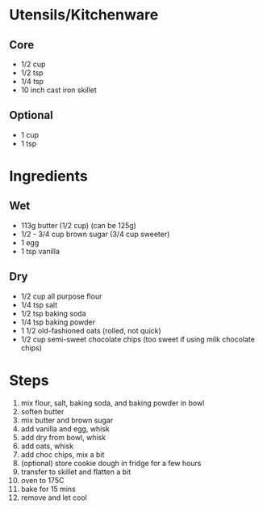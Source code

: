 # Utensils/Kitchenware

## Core
* 1/2 cup
* 1/2 tsp
* 1/4 tsp
* 10 inch cast iron skillet

## Optional
* 1 cup
* 1 tsp

# Ingredients

## Wet
* 113g butter (1/2 cup) (can be 125g)
* 1/2 - 3/4 cup brown sugar (3/4 cup sweeter)
* 1 egg
* 1 tsp vanilla

## Dry
* 1/2 cup all purpose flour
* 1/4 tsp salt
* 1/2 tsp baking soda
* 1/4 tsp baking powder
* 1 1/2 old-fashioned oats (rolled, not quick)
* 1/2 cup semi-sweet chocolate chips (too sweet if using milk chocolate chips)

# Steps
1. mix flour, salt, baking soda, and baking powder in bowl
2. soften butter
3. mix butter and brown sugar
4. add vanilla and egg, whisk
5. add dry from bowl, whisk
6. add oats, whisk
7. add choc chips, mix a bit
8. (optional) store cookie dough in fridge for a few hours
9. transfer to skillet and flatten a bit
10. oven to 175C
11. bake for 15 mins
12. remove and let cool

